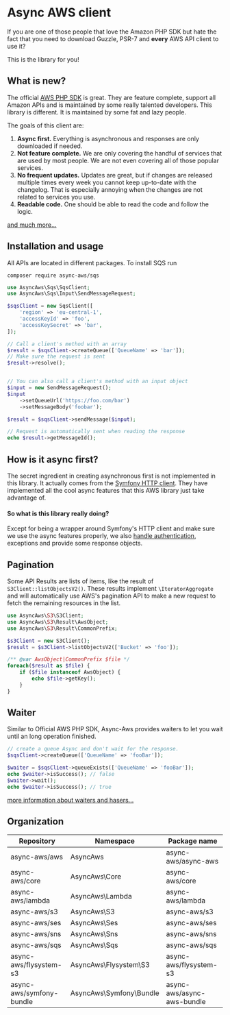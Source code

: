 # Async AWS client

If you are one of those people that love the Amazon PHP SDK but hate the fact
that you need to download Guzzle, PSR-7 and **every** AWS API client to use it?

This is the library for you!

## What is new?

The official [AWS PHP SDK](https://github.com/aws/aws-sdk-php) is great. They are
feature complete, support all Amazon APIs and is maintained by some really talented
developers. This library is different. It is maintained by some fat and lazy people.

The goals of this client are:

1) **Async first.** Everything is asynchronous and responses are only downloaded if needed.
2) **Not feature complete.** We are only covering the handful of services that are used by most people. We are not even covering all of those popular services.
3) **No frequent updates.** Updates are great, but if changes are released multiple times every week you cannot keep up-to-date with the changelog. That is especially annoying when the changes are not related to services you use.
4) **Readable code.** One should be able to read the code and follow the logic.

[and much more...](./docs/compare.md)

## Installation and usage

All APIs are located in different packages. To install SQS run

```
composer require async-aws/sqs
```

```php
use AsyncAws\Sqs\SqsClient;
use AsyncAws\Sqs\Input\SendMessageRequest;

$sqsClient = new SqsClient([
    'region' => 'eu-central-1',
    'accessKeyId' => 'foo',
    'accessKeySecret' => 'bar',
]);

// Call a client's method with an array
$result = $sqsClient->createQueue(['QueueName' => 'bar']);
// Make sure the request is sent
$result->resolve();


// You can also call a client's method with an input object
$input = new SendMessageRequest();
$input
    ->setQueueUrl('https://foo.com/bar')
    ->setMessageBody('foobar');

$result = $sqsClient->sendMessage($input);

// Request is automatically sent when reading the response
echo $result->getMessageId();
```

## How is it async first?

The secret ingredient in creating asynchronous first is not implemented in this library.
It actually comes from the [Symfony HTTP client](https://symfony.com/doc/current/components/http_client.html).
They have implemented all the cool async features that this AWS library just take
advantage of.

#### So what is this library really doing?

Except for being a wrapper around Symfony's HTTP client and make sure we use the
async features properly, we also [handle authentication](./docs/authentication.md), exceptions
and provide some response objects.

## Pagination

Some API Results are lists of items, like the result of `S3Client::listObjectsV2()`.
These results implement `\IteratorAggregate` and will automatically use AWS's pagination
API to make a new request to fetch the remaining resources in the list.

```php
use AsyncAws\S3\S3Client;
use AsyncAws\S3\Result\AwsObject;
use AsyncAws\S3\Result\CommonPrefix;

$s3Client = new S3Client();
$result = $s3Client->listObjectsV2(['Bucket' => 'foo']);

/** @var AwsObject|CommonPrefix $file */
foreach($result as $file) {
    if ($file instanceof AwsObject) {
        echo $file->getKey();
    }
}
```

## Waiter

Similar to Official AWS PHP SDK, Async-Aws provides waiters to let you wait
until an long operation finished.

```php
// create a queue Async and don't wait for the response.
$sqsClient->createQueue(['QueueName' => 'fooBar']);

$waiter = $sqsClient->queueExists(['QueueName' => 'fooBar']);
echo $waiter->isSuccess(); // false
$waiter->wait();
echo $waiter->isSuccess(); // true
```

[more information about waiters and hasers...](./docs/waiter.md)

## Organization

| Repository                 | Namespace                 | Package name                |
| -------------------------- | ------------------------- | --------------------------- |
| async-aws/aws              | AsyncAws                  | async-aws/async-aws
| async-aws/core             | AsyncAws\Core             | async-aws/core
| async-aws/lambda           | AsyncAws\Lambda           | async-aws/lambda
| async-aws/s3               | AsyncAws\S3               | async-aws/s3
| async-aws/ses              | AsyncAws\Ses              | async-aws/ses
| async-aws/sns              | AsyncAws\Sns              | async-aws/sns
| async-aws/sqs              | AsyncAws\Sqs              | async-aws/sqs
| async-aws/flysystem-s3     | AsyncAws\Flysystem\S3     | async-aws/flysystem-s3
| async-aws/symfony-bundle   | AsyncAws\Symfony\Bundle   | async-aws/async-aws-bundle
